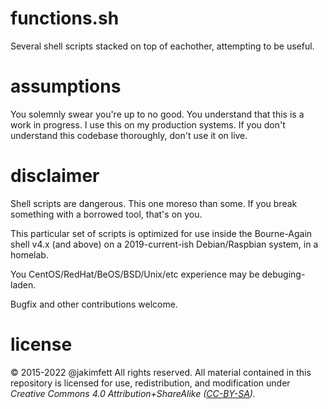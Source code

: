 # functions.sh
Several shell scripts stacked on top of eachother, attempting to be useful.

# assumptions
You solemnly swear you're up to no good.
You understand that this is a work in progress.
I use this on my production systems.
If you don't understand this codebase thoroughly, don't use it on live.

# disclaimer
Shell scripts are dangerous.
This one moreso than some.
If you break something with a borrowed tool, that's on you.

This particular set of scripts is optimized for use inside the Bourne-Again shell v4.x (and above) on a 2019-current-ish Debian/Raspbian system, in a homelab.

You CentOS/RedHat/BeOS/BSD/Unix/etc experience may be debuging-laden.

Bugfix and other contributions welcome.

# license
© 2015-2022 @jakimfett
All rights reserved.
All material contained in this repository is licensed for use, redistribution, and modification under _Creative Commons 4.0 Attribution+ShareAlike ([CC-BY-SA](https://creativecommons.org/licenses/by-sa/4.0/))._
